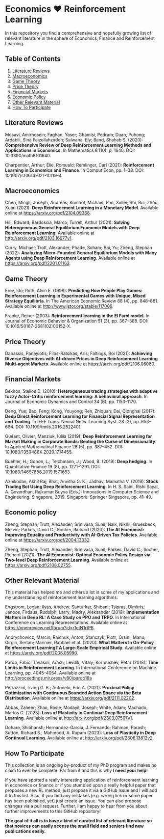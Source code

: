 # Economics ❤️ Reinforcement Learning
In this repository you find a comprehensive and hopefully growing list of relevant literature in the sphere of Economics, Finance and Reinforcement Learning.

## Table of Contents
1. [Literature Reviews](literature-reviews)
2. [Macroeconomics](macroeconomics)
3. [Game Theory](game-theory)
4. [Price Theory](algorithmic-pricing)
5. [Financial Markets](financial-markets)
6. [Economic Policy](economic-policy)
7. [Other Relevant Material](other-relevant-material)
8. [How To Participate](how-to-participate)

## Literature Reviews
Mosavi, Amirhosein; Faghan, Yaser; Ghamisi, Pedram; Duan, Puhong; Ardabili, Sina Faizollahzadeh; Salwana, Ely; Band, Shahab S. (2020): **Comprehensive Review of Deep Reinforcement Learning Methods and Applications in Economics**. In Mathematics 8 (10), p. 1640. DOI: 10.3390/math8101640.

Charpentier, Arthur; Élie, Romuald; Remlinger, Carl (2021): **Reinforcement Learning in Economics and Finance**. In Comput Econ, pp. 1–38. DOI: 10.1007/s10614-021-10119-4.

## Macroeconomics
Chen, Mingli; Joseph, Andreas; Kumhof, Michael; Pan, Xinlei; Shi, Rui; Zhou, Xuan (2021): **Deep Reinforcement Learning in a Monetary Model**. Available online at https://arxiv.org/pdf/2104.09368.

Hill, Edward; Bardoscia, Marco; Turrell, Arthur (2021): **Solving Heterogeneous General Equilibrium Economic Models with Deep Reinforcement Learning**. Available online at http://arxiv.org/pdf/2103.16977v1.

Curry, Michael; Trott, Alexander; Phade, Soham; Bai, Yu; Zheng, Stephan (2022): **Analyzing Micro-Founded General Equilibrium Models with Many Agents using Deep Reinforcement Learning**. Available online at https://arxiv.org/pdf/2201.01163.

## Game Theory
Erev, Ido; Roth, Alvin E. (1998): **Predicting How People Play Games: Reinforcement Learning in Experimental Games with Unique, Mixed Strategy Equilibria**. In The American Economic Review 88 (4), pp. 848–881. Available online at http://www.jstor.org/stable/117009.

Franke, Reiner (2003): **Reinforcement learning in the El Farol model**. In Journal of Economic Behavior & Organization 51 (3), pp. 367–388. DOI: 10.1016/S0167-2681(02)00152-X.

## Price Theory
Danassis, Panayiotis; Filos-Ratsikas, Aris; Faltings, Boi (2021): **Achieving Diverse Objectives with AI-driven Prices in Deep Reinforcement Learning Multi-agent Markets**. Available online at https://arxiv.org/pdf/2106.06060.

## Financial Markets
Bekiros, Stelios D. (2010): **Heterogeneous trading strategies with adaptive fuzzy Actor–Critic reinforcement learning: A behavioral approach**. In Journal of Economic Dynamics and Control 34 (6), pp. 1153–1170.

Deng, Yue; Bao, Feng; Kong, Youyong; Ren, Zhiquan; Dai, Qionghai (2017): **Deep Direct Reinforcement Learning for Financial Signal Representation and Trading**. In IEEE Trans. Neural Netw. Learning Syst. 28 (3), pp. 653–664. DOI: 10.1109/tnnls.2016.2522401.

Guéant, Olivier; Manziuk, Iuliia (2019): **Deep Reinforcement Learning for Market Making in Corporate Bonds: Beating the Curse of Dimensionality**. In Applied Mathematical Finance 26 (5), pp. 387–452. DOI: 10.1080/1350486X.2020.1714455.

Buehler, H.; Gonon, L.; Teichmann, J.; Wood, B. (2019): **Deep hedging**. In Quantitative Finance 19 (8), pp. 1271–1291. DOI: 10.1080/14697688.2019.1571683.

Azhikodan, Akhil Raj; Bhat, Anvitha G. K.; Jadhav, Mamatha V. (2019): **Stock Trading Bot Using Deep Reinforcement Learning**. In H. S. Saini, Rishi Sayal, A. Govardhan, Rajkumar Buyya (Eds.): Innovations in Computer Science and Engineering. Singapore, 2019. Singapore: Springer Singapore, pp. 41–49.

## Economic policy
Zheng, Stephan; Trott, Alexander; Srinivasa, Sunil; Naik, Nikhil; Gruesbeck, Melvin; Parkes, David C.; Socher, Richard (2020): **The AI Economist: Improving Equality and Productivity with AI-Driven Tax Policies**. Available online at https://arxiv.org/pdf/2004.13332.

Zheng, Stephan; Trott, Alexander; Srinivasa, Sunil; Parkes, David C.; Socher, Richard (2021): **The AI Economist: Optimal Economic Policy Design via Two-level Deep Reinforcement Learning**. Available online at https://arxiv.org/pdf/2108.02755.

## Other Relevant Material
This material has helped me and others a lot in some of my applications and my understanding of reinforcement learning algorithms:

Engstrom, Logan; Ilyas, Andrew; Santurkar, Shibani; Tsipras, Dimitris; Janoos, Firdaus; Rudolph, Larry; Madry, Aleksander (2019): **Implementation Matters in Deep RL: A Case Study on PPO and TRPO**. In International Conference on Learning Representations. Available online at https://openreview.net/forum?id=r1etN1rtPB.

Andrychowicz, Marcin; Raichuk, Anton; Stańczyk, Piotr; Orsini, Manu; Girgin, Sertan; Marinier, Raphael et al. (2020): **What Matters In On-Policy Reinforcement Learning? A Large-Scale Empirical Study**. Available online at https://arxiv.org/pdf/2006.05990.

Pardo, Fabio; Tavakoli, Arash; Levdik, Vitaly; Kormushev, Petar (2018): **Time Limits in Reinforcement Learning**. In International Conference on Machine Learning, pp. 4045–4054. Available online at http://proceedings.mlr.press/v80/pardo18a

Petrazzini, Irving G. B.; Antonelo, Eric A. (2021): **Proximal Policy Optimization with Continuous Bounded Action Space via the Beta Distribution**. Available online at https://arxiv.org/pdf/2111.02202.

Abbas, Zaheer; Zhao, Rosie; Modayil, Joseph; White, Adam; Machado, Marlos C. (2023): **Loss of Plasticity in Continual Deep Reinforcement Learning**. Available online at http://arxiv.org/pdf/2303.07507v1.

Dohare, Shibhansh; Hernandez-Garcia, J. Fernando; Rahman, Parash; Sutton, Richard S.; Mahmood, A. Rupam (2023): **Loss of Plasticity in Deep Continual Learning**. Available online at http://arxiv.org/pdf/2306.13812v2.

## How To Participate
This collection is an ongoing by-product of my PhD program and makes no claim to ever be complete. Far from it and this is why **I need your help**! 

If you have spotted a really interesting application of reinforcement learning in economics or finance or if you stumbled upon a really helpful paper that proposes a new RL method, just propose it via a GitHub Issue and I will add it to this list. Also, if you find any mistakes (e.g. wrong link or some paper has been published, yet) just create an issue. You can also propose changes via a pull request. Further, I am happy to hear from you about further improvements to this GitHub repository!

**The goal of it all is to have a kind of curated list of relevant literature so that novices can easily access the small field and seniors find new publications easily.**
